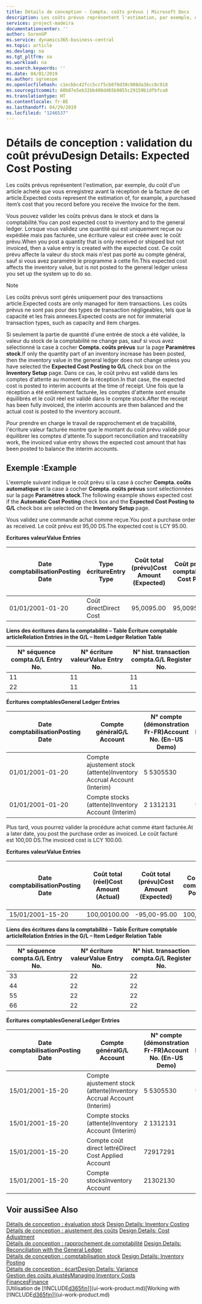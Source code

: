 ```yaml
---
title: Détails de conception - Compta. coûts prévus | Microsoft Docs
description: Les coûts prévus représentent l'estimation, par exemple, du coût d'un article acheté que vous enregistrez avant la réception de la facture de cet article.
services: project-madeira
documentationcenter: ''
author: SorenGP
ms.service: dynamics365-business-central
ms.topic: article
ms.devlang: na
ms.tgt_pltfrm: na
ms.workload: na
ms.search.keywords: ''
ms.date: 04/01/2019
ms.author: sgroespe
ms.openlocfilehash: c1ecbbc42fcc5ccf5cb6f0d39c908da36cc8c918
ms.sourcegitcommit: 60b87e5eb32bb408dd65b9855c29159b1dfbfca8
ms.translationtype: HT
ms.contentlocale: fr-BE
ms.lasthandoff: 04/29/2019
ms.locfileid: "1246537"
---
```

# <a name="design-details-expected-cost-posting"></a><span data-ttu-id="545df-103">Détails de conception : validation du coût prévu</span><span class="sxs-lookup"><span data-stu-id="545df-103">Design Details: Expected Cost Posting</span></span>
<span data-ttu-id="545df-104">Les coûts prévus représentent l'estimation, par exemple, du coût d'un article acheté que vous enregistrez avant la réception de la facture de cet article.</span><span class="sxs-lookup"><span data-stu-id="545df-104">Expected costs represent the estimation of, for example, a purchased item’s cost that you record before you receive the invoice for the item.</span></span>  

 <span data-ttu-id="545df-105">Vous pouvez valider les coûts prévus dans le stock et dans la comptabilité.</span><span class="sxs-lookup"><span data-stu-id="545df-105">You can post expected cost to inventory and to the general ledger.</span></span> <span data-ttu-id="545df-106">Lorsque vous validez une quantité qui est uniquement reçue ou expédiée mais pas facturée, une écriture valeur est créée avec le coût prévu.</span><span class="sxs-lookup"><span data-stu-id="545df-106">When you post a quantity that is only received or shipped but not invoiced, then a value entry is created with the expected cost.</span></span> <span data-ttu-id="545df-107">Ce coût prévu affecte la valeur du stock mais n'est pas porté au compte général, sauf si vous avez paramétré le programme à cette fin.</span><span class="sxs-lookup"><span data-stu-id="545df-107">This expected cost affects the inventory value, but is not posted to the general ledger unless you set up the system up to do so.</span></span>  

> [!NOTE]  
>  <span data-ttu-id="545df-108">Les coûts prévus sont gérés uniquement pour des transactions article.</span><span class="sxs-lookup"><span data-stu-id="545df-108">Expected costs are only managed for item transactions.</span></span> <span data-ttu-id="545df-109">Les coûts prévus ne sont pas pour des types de transaction négligeables, tels que la capacité et les frais annexes.</span><span class="sxs-lookup"><span data-stu-id="545df-109">Expected costs are not for immaterial transaction types, such as capacity and item charges.</span></span>  

 <span data-ttu-id="545df-110">Si seulement la partie de quantité d'une entrée de stock a été validée, la valeur du stock de la comptabilité ne change pas, sauf si vous avez sélectionné la case à cocher **Compta. coûts prévus** sur la page **Paramètres stock**.</span><span class="sxs-lookup"><span data-stu-id="545df-110">If only the quantity part of an inventory increase has been posted, then the inventory value in the general ledger does not change unless you have selected the **Expected Cost Posting to G/L** check box on the **Inventory Setup** page.</span></span> <span data-ttu-id="545df-111">Dans ce cas, le coût prévu est validé dans les comptes d'attente au moment de la réception.</span><span class="sxs-lookup"><span data-stu-id="545df-111">In that case, the expected cost is posted to interim accounts at the time of receipt.</span></span> <span data-ttu-id="545df-112">Une fois que la réception a été entièrement facturée, les comptes d'attente sont ensuite équilibrés et le coût réel est validé dans le compte stock.</span><span class="sxs-lookup"><span data-stu-id="545df-112">After the receipt has been fully invoiced, the interim accounts are then balanced and the actual cost is posted to the inventory account.</span></span>  

 <span data-ttu-id="545df-113">Pour prendre en charge le travail de rapprochement et de traçabilité, l'écriture valeur facturée montre que le montant du coût prévu validé pour équilibrer les comptes d'attente.</span><span class="sxs-lookup"><span data-stu-id="545df-113">To support reconciliation and traceability work, the invoiced value entry shows the expected cost amount that has been posted to balance the interim accounts.</span></span>  

## <a name="example"></a><span data-ttu-id="545df-114">Exemple :</span><span class="sxs-lookup"><span data-stu-id="545df-114">Example</span></span>  
 <span data-ttu-id="545df-115">L'exemple suivant indique le coût prévu si la case à cocher **Compta. coûts automatique** et la case à cocher **Compta. coûts prévus** sont sélectionnées sur la page **Paramètres stock**.</span><span class="sxs-lookup"><span data-stu-id="545df-115">The following example shows expected cost if the **Automatic Cost Posting** check box and the **Expected Cost Posting to G/L** check box are selected on the **Inventory Setup** page.</span></span>  

 <span data-ttu-id="545df-116">Vous validez une commande achat comme reçue.</span><span class="sxs-lookup"><span data-stu-id="545df-116">You post a purchase order as received.</span></span> <span data-ttu-id="545df-117">Le coût prévu est 95,00 DS.</span><span class="sxs-lookup"><span data-stu-id="545df-117">The expected cost is LCY 95.00.</span></span>  

 <span data-ttu-id="545df-118">**Ecritures valeur**</span><span class="sxs-lookup"><span data-stu-id="545df-118">**Value Entries**</span></span>  

|<span data-ttu-id="545df-119">Date comptabilisation</span><span class="sxs-lookup"><span data-stu-id="545df-119">Posting Date</span></span>|<span data-ttu-id="545df-120">Type écriture</span><span class="sxs-lookup"><span data-stu-id="545df-120">Entry Type</span></span>|<span data-ttu-id="545df-121">Coût total (prévu)</span><span class="sxs-lookup"><span data-stu-id="545df-121">Cost Amount (Expected)</span></span>|<span data-ttu-id="545df-122">Coût prévu validé en comptabilité</span><span class="sxs-lookup"><span data-stu-id="545df-122">Expected Cost Posted to G/L</span></span>|<span data-ttu-id="545df-123">Coût prévu</span><span class="sxs-lookup"><span data-stu-id="545df-123">Expected Cost</span></span>|<span data-ttu-id="545df-124">N° écriture comptable article</span><span class="sxs-lookup"><span data-stu-id="545df-124">Item Ledger Entry No.</span></span>|<span data-ttu-id="545df-125">Numéro de la séquence</span><span class="sxs-lookup"><span data-stu-id="545df-125">Entry No.</span></span>|  
|------------------|----------------|------------------------------|----------------------------------|-------------------|---------------------------|---------------|  
|<span data-ttu-id="545df-126">01/01/20</span><span class="sxs-lookup"><span data-stu-id="545df-126">01-01-20</span></span>|<span data-ttu-id="545df-127">Coût direct</span><span class="sxs-lookup"><span data-stu-id="545df-127">Direct Cost</span></span>|<span data-ttu-id="545df-128">95,00</span><span class="sxs-lookup"><span data-stu-id="545df-128">95.00</span></span>|<span data-ttu-id="545df-129">95,00</span><span class="sxs-lookup"><span data-stu-id="545df-129">95.00</span></span>|<span data-ttu-id="545df-130">Oui</span><span class="sxs-lookup"><span data-stu-id="545df-130">Yes</span></span>|<span data-ttu-id="545df-131">1</span><span class="sxs-lookup"><span data-stu-id="545df-131">1</span></span>|<span data-ttu-id="545df-132">1</span><span class="sxs-lookup"><span data-stu-id="545df-132">1</span></span>|  

 <span data-ttu-id="545df-133">**Liens des écritures dans la comptabilité – Table Écriture comptable article**</span><span class="sxs-lookup"><span data-stu-id="545df-133">**Relation Entries in the G/L – Item Ledger Relation Table**</span></span>  

|<span data-ttu-id="545df-134">N° séquence compta.</span><span class="sxs-lookup"><span data-stu-id="545df-134">G/L Entry No.</span></span>|<span data-ttu-id="545df-135">N° écriture valeur</span><span class="sxs-lookup"><span data-stu-id="545df-135">Value Entry No.</span></span>|<span data-ttu-id="545df-136">N° hist. transaction compta.</span><span class="sxs-lookup"><span data-stu-id="545df-136">G/L Register No.</span></span>|  
|--------------------|---------------------|-----------------------|  
|<span data-ttu-id="545df-137">1</span><span class="sxs-lookup"><span data-stu-id="545df-137">1</span></span>|<span data-ttu-id="545df-138">1</span><span class="sxs-lookup"><span data-stu-id="545df-138">1</span></span>|<span data-ttu-id="545df-139">1</span><span class="sxs-lookup"><span data-stu-id="545df-139">1</span></span>|  
|<span data-ttu-id="545df-140">2</span><span class="sxs-lookup"><span data-stu-id="545df-140">2</span></span>|<span data-ttu-id="545df-141">1</span><span class="sxs-lookup"><span data-stu-id="545df-141">1</span></span>|<span data-ttu-id="545df-142">1</span><span class="sxs-lookup"><span data-stu-id="545df-142">1</span></span>|  

 <span data-ttu-id="545df-143">**Écritures comptables**</span><span class="sxs-lookup"><span data-stu-id="545df-143">**General Ledger Entries**</span></span>  

|<span data-ttu-id="545df-144">Date comptabilisation</span><span class="sxs-lookup"><span data-stu-id="545df-144">Posting Date</span></span>|<span data-ttu-id="545df-145">Compte général</span><span class="sxs-lookup"><span data-stu-id="545df-145">G/L Account</span></span>|<span data-ttu-id="545df-146">N° compte (démonstration Fr-FR)</span><span class="sxs-lookup"><span data-stu-id="545df-146">Account No. (En-US Demo)</span></span>|<span data-ttu-id="545df-147">Montant</span><span class="sxs-lookup"><span data-stu-id="545df-147">Amount</span></span>|<span data-ttu-id="545df-148">Numéro de la séquence</span><span class="sxs-lookup"><span data-stu-id="545df-148">Entry No.</span></span>|  
|------------------|------------------|---------------------------------|------------|---------------|  
|<span data-ttu-id="545df-149">01/01/20</span><span class="sxs-lookup"><span data-stu-id="545df-149">01-01-20</span></span>|<span data-ttu-id="545df-150">Compte ajustement stock (attente)</span><span class="sxs-lookup"><span data-stu-id="545df-150">Inventory Accrual Account (Interim)</span></span>|<span data-ttu-id="545df-151">5 530</span><span class="sxs-lookup"><span data-stu-id="545df-151">5530</span></span>|<span data-ttu-id="545df-152">-95,00</span><span class="sxs-lookup"><span data-stu-id="545df-152">-95.00</span></span>|<span data-ttu-id="545df-153">2</span><span class="sxs-lookup"><span data-stu-id="545df-153">2</span></span>|  
|<span data-ttu-id="545df-154">01/01/20</span><span class="sxs-lookup"><span data-stu-id="545df-154">01-01-20</span></span>|<span data-ttu-id="545df-155">Compte stocks (attente)</span><span class="sxs-lookup"><span data-stu-id="545df-155">Inventory Account (Interim)</span></span>|<span data-ttu-id="545df-156">2 131</span><span class="sxs-lookup"><span data-stu-id="545df-156">2131</span></span>|<span data-ttu-id="545df-157">95,00</span><span class="sxs-lookup"><span data-stu-id="545df-157">95.00</span></span>|<span data-ttu-id="545df-158">1</span><span class="sxs-lookup"><span data-stu-id="545df-158">1</span></span>|  

 <span data-ttu-id="545df-159">Plus tard, vous pourrez valider la procédure achat comme étant facturée.</span><span class="sxs-lookup"><span data-stu-id="545df-159">At a later date, you post the purchase order as invoiced.</span></span> <span data-ttu-id="545df-160">Le coût facturé est 100,00 DS.</span><span class="sxs-lookup"><span data-stu-id="545df-160">The invoiced cost is LCY 100.00.</span></span>  

 <span data-ttu-id="545df-161">**Ecritures valeur**</span><span class="sxs-lookup"><span data-stu-id="545df-161">**Value Entries**</span></span>  

|<span data-ttu-id="545df-162">Date comptabilisation</span><span class="sxs-lookup"><span data-stu-id="545df-162">Posting Date</span></span>|<span data-ttu-id="545df-163">Coût total (réel)</span><span class="sxs-lookup"><span data-stu-id="545df-163">Cost Amount (Actual)</span></span>|<span data-ttu-id="545df-164">Coût total (prévu)</span><span class="sxs-lookup"><span data-stu-id="545df-164">Cost Amount (Expected)</span></span>|<span data-ttu-id="545df-165">Coût validé en comptabilité</span><span class="sxs-lookup"><span data-stu-id="545df-165">Cost Posted to G/L</span></span>|<span data-ttu-id="545df-166">Coût prévu</span><span class="sxs-lookup"><span data-stu-id="545df-166">Expected Cost</span></span>|<span data-ttu-id="545df-167">N° écriture comptable article</span><span class="sxs-lookup"><span data-stu-id="545df-167">Item Ledger Entry No.</span></span>|<span data-ttu-id="545df-168">Numéro de la séquence</span><span class="sxs-lookup"><span data-stu-id="545df-168">Entry No.</span></span>|  
|------------------|----------------------------|------------------------------|-------------------------|-------------------|---------------------------|---------------|  
|<span data-ttu-id="545df-169">15/01/20</span><span class="sxs-lookup"><span data-stu-id="545df-169">01-15-20</span></span>|<span data-ttu-id="545df-170">100,00</span><span class="sxs-lookup"><span data-stu-id="545df-170">100.00</span></span>|<span data-ttu-id="545df-171">-95,00</span><span class="sxs-lookup"><span data-stu-id="545df-171">-95.00</span></span>|<span data-ttu-id="545df-172">100,00</span><span class="sxs-lookup"><span data-stu-id="545df-172">100.00</span></span>|<span data-ttu-id="545df-173">Non</span><span class="sxs-lookup"><span data-stu-id="545df-173">No</span></span>|<span data-ttu-id="545df-174">1</span><span class="sxs-lookup"><span data-stu-id="545df-174">1</span></span>|<span data-ttu-id="545df-175">2</span><span class="sxs-lookup"><span data-stu-id="545df-175">2</span></span>|  

 <span data-ttu-id="545df-176">**Liens des écritures dans la comptabilité – Table Écriture comptable article**</span><span class="sxs-lookup"><span data-stu-id="545df-176">**Relation Entries in the G/L – Item Ledger Relation Table**</span></span>  

|<span data-ttu-id="545df-177">N° séquence compta.</span><span class="sxs-lookup"><span data-stu-id="545df-177">G/L Entry No.</span></span>|<span data-ttu-id="545df-178">N° écriture valeur</span><span class="sxs-lookup"><span data-stu-id="545df-178">Value Entry No.</span></span>|<span data-ttu-id="545df-179">N° hist. transaction compta.</span><span class="sxs-lookup"><span data-stu-id="545df-179">G/L Register No.</span></span>|  
|--------------------|---------------------|-----------------------|  
|<span data-ttu-id="545df-180">3</span><span class="sxs-lookup"><span data-stu-id="545df-180">3</span></span>|<span data-ttu-id="545df-181">2</span><span class="sxs-lookup"><span data-stu-id="545df-181">2</span></span>|<span data-ttu-id="545df-182">2</span><span class="sxs-lookup"><span data-stu-id="545df-182">2</span></span>|  
|<span data-ttu-id="545df-183">4</span><span class="sxs-lookup"><span data-stu-id="545df-183">4</span></span>|<span data-ttu-id="545df-184">2</span><span class="sxs-lookup"><span data-stu-id="545df-184">2</span></span>|<span data-ttu-id="545df-185">2</span><span class="sxs-lookup"><span data-stu-id="545df-185">2</span></span>|  
|<span data-ttu-id="545df-186">5</span><span class="sxs-lookup"><span data-stu-id="545df-186">5</span></span>|<span data-ttu-id="545df-187">2</span><span class="sxs-lookup"><span data-stu-id="545df-187">2</span></span>|<span data-ttu-id="545df-188">2</span><span class="sxs-lookup"><span data-stu-id="545df-188">2</span></span>|  
|<span data-ttu-id="545df-189">6</span><span class="sxs-lookup"><span data-stu-id="545df-189">6</span></span>|<span data-ttu-id="545df-190">2</span><span class="sxs-lookup"><span data-stu-id="545df-190">2</span></span>|<span data-ttu-id="545df-191">2</span><span class="sxs-lookup"><span data-stu-id="545df-191">2</span></span>|  

 <span data-ttu-id="545df-192">**Écritures comptables**</span><span class="sxs-lookup"><span data-stu-id="545df-192">**General Ledger Entries**</span></span>  

|<span data-ttu-id="545df-193">Date comptabilisation</span><span class="sxs-lookup"><span data-stu-id="545df-193">Posting Date</span></span>|<span data-ttu-id="545df-194">Compte général</span><span class="sxs-lookup"><span data-stu-id="545df-194">G/L Account</span></span>|<span data-ttu-id="545df-195">N° compte (démonstration Fr-FR)</span><span class="sxs-lookup"><span data-stu-id="545df-195">Account No. (En-US Demo)</span></span>|<span data-ttu-id="545df-196">Montant</span><span class="sxs-lookup"><span data-stu-id="545df-196">Amount</span></span>|<span data-ttu-id="545df-197">Numéro de la séquence</span><span class="sxs-lookup"><span data-stu-id="545df-197">Entry No.</span></span>|  
|------------------|------------------|---------------------------------|------------|---------------|  
|<span data-ttu-id="545df-198">15/01/20</span><span class="sxs-lookup"><span data-stu-id="545df-198">01-15-20</span></span>|<span data-ttu-id="545df-199">Compte ajustement stock (attente)</span><span class="sxs-lookup"><span data-stu-id="545df-199">Inventory Accrual Account (Interim)</span></span>|<span data-ttu-id="545df-200">5 530</span><span class="sxs-lookup"><span data-stu-id="545df-200">5530</span></span>|<span data-ttu-id="545df-201">95,00</span><span class="sxs-lookup"><span data-stu-id="545df-201">95.00</span></span>|<span data-ttu-id="545df-202">4</span><span class="sxs-lookup"><span data-stu-id="545df-202">4</span></span>|  
|<span data-ttu-id="545df-203">15/01/20</span><span class="sxs-lookup"><span data-stu-id="545df-203">01-15-20</span></span>|<span data-ttu-id="545df-204">Compte stocks (attente)</span><span class="sxs-lookup"><span data-stu-id="545df-204">Inventory Account (Interim)</span></span>|<span data-ttu-id="545df-205">2 131</span><span class="sxs-lookup"><span data-stu-id="545df-205">2131</span></span>|<span data-ttu-id="545df-206">-95,00</span><span class="sxs-lookup"><span data-stu-id="545df-206">-95.00</span></span>|<span data-ttu-id="545df-207">3</span><span class="sxs-lookup"><span data-stu-id="545df-207">3</span></span>|  
|<span data-ttu-id="545df-208">15/01/20</span><span class="sxs-lookup"><span data-stu-id="545df-208">01-15-20</span></span>|<span data-ttu-id="545df-209">Compte coût direct lettré</span><span class="sxs-lookup"><span data-stu-id="545df-209">Direct Cost Applied Account</span></span>|<span data-ttu-id="545df-210">7291</span><span class="sxs-lookup"><span data-stu-id="545df-210">7291</span></span>|<span data-ttu-id="545df-211">-100</span><span class="sxs-lookup"><span data-stu-id="545df-211">-100</span></span>|<span data-ttu-id="545df-212">6</span><span class="sxs-lookup"><span data-stu-id="545df-212">6</span></span>|  
|<span data-ttu-id="545df-213">15/01/20</span><span class="sxs-lookup"><span data-stu-id="545df-213">01-15-20</span></span>|<span data-ttu-id="545df-214">Compte stocks</span><span class="sxs-lookup"><span data-stu-id="545df-214">Inventory Account</span></span>|<span data-ttu-id="545df-215">2130</span><span class="sxs-lookup"><span data-stu-id="545df-215">2130</span></span>|<span data-ttu-id="545df-216">100</span><span class="sxs-lookup"><span data-stu-id="545df-216">100</span></span>|<span data-ttu-id="545df-217">5</span><span class="sxs-lookup"><span data-stu-id="545df-217">5</span></span>|  

## <a name="see-also"></a><span data-ttu-id="545df-218">Voir aussi</span><span class="sxs-lookup"><span data-stu-id="545df-218">See Also</span></span>
 <span data-ttu-id="545df-219">[Détails de conception : évaluation stock](design-details-inventory-costing.md) </span><span class="sxs-lookup"><span data-stu-id="545df-219">[Design Details: Inventory Costing](design-details-inventory-costing.md) </span></span>  
 <span data-ttu-id="545df-220">[Détails de conception : ajustement des coûts](design-details-cost-adjustment.md) </span><span class="sxs-lookup"><span data-stu-id="545df-220">[Design Details: Cost Adjustment](design-details-cost-adjustment.md) </span></span>  
 <span data-ttu-id="545df-221">[Détails de conception : rapprochement de comptabilité](design-details-reconciliation-with-the-general-ledger.md) </span><span class="sxs-lookup"><span data-stu-id="545df-221">[Design Details: Reconciliation with the General Ledger](design-details-reconciliation-with-the-general-ledger.md) </span></span>  
 <span data-ttu-id="545df-222">[Détails de conception : comptabilisation stock](design-details-inventory-posting.md) </span><span class="sxs-lookup"><span data-stu-id="545df-222">[Design Details: Inventory Posting](design-details-inventory-posting.md) </span></span>  
 [<span data-ttu-id="545df-223">Détails de conception : écart</span><span class="sxs-lookup"><span data-stu-id="545df-223">Design Details: Variance</span></span>](design-details-variance.md)  
 [<span data-ttu-id="545df-224">Gestion des coûts ajustés</span><span class="sxs-lookup"><span data-stu-id="545df-224">Managing Inventory Costs</span></span>](finance-manage-inventory-costs.md)  
 [<span data-ttu-id="545df-225">Finances</span><span class="sxs-lookup"><span data-stu-id="545df-225">Finance</span></span>](finance.md)  
 <span data-ttu-id="545df-226">[Utilisation de [!INCLUDE[d365fin](includes/d365fin_md.md)]](ui-work-product.md)</span><span class="sxs-lookup"><span data-stu-id="545df-226">[Working with [!INCLUDE[d365fin](includes/d365fin_md.md)]](ui-work-product.md)</span></span>
